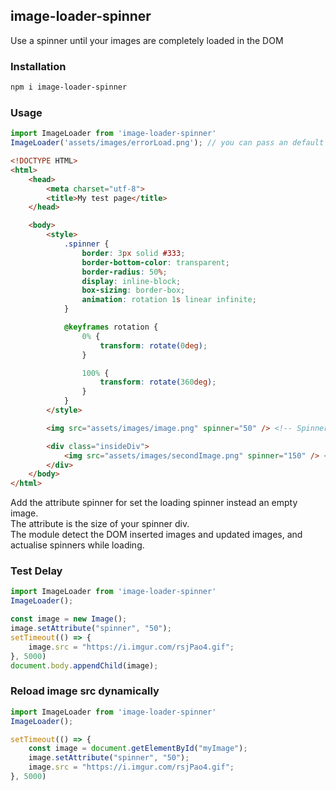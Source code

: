 
## image-loader-spinner
Use a spinner until your images are completely loaded in the DOM

### Installation
```bash
npm i image-loader-spinner
```

### Usage
```javascript
import ImageLoader from 'image-loader-spinner'
ImageLoader('assets/images/errorLoad.png'); // you can pass an default image src error
```

```html
<!DOCTYPE HTML>
<html>
    <head>
        <meta charset="utf-8">
        <title>My test page</title>
    </head>

    <body>
        <style>
            .spinner {
                border: 3px solid #333;
                border-bottom-color: transparent;
                border-radius: 50%;
                display: inline-block;
                box-sizing: border-box;
                animation: rotation 1s linear infinite;
            }

            @keyframes rotation {
                0% {
                    transform: rotate(0deg);
                }

                100% {
                    transform: rotate(360deg);
                }
            }
        </style>

        <img src="assets/images/image.png" spinner="50" /> <!-- Spinner size 50px -->

        <div class="insideDiv">
            <img src="assets/images/secondImage.png" spinner="150" /> <!-- Spinner size 150px -->
        </div>
    </body>
</html>
```

Add the attribute spinner for set the loading spinner instead an empty image.<br />
The attribute is the size of your spinner div.<br />
The module detect the DOM inserted images and updated images, and actualise spinners while loading.

### Test Delay
```javascript
import ImageLoader from 'image-loader-spinner'
ImageLoader();

const image = new Image();
image.setAttribute("spinner", "50");
setTimeout(() => {
	image.src = "https://i.imgur.com/rsjPao4.gif";
}, 5000)
document.body.appendChild(image);
```

### Reload image src dynamically
```javascript
import ImageLoader from 'image-loader-spinner'
ImageLoader();

setTimeout(() => {
    const image = document.getElementById("myImage");
    image.setAttribute("spinner", "50");
	image.src = "https://i.imgur.com/rsjPao4.gif";
}, 5000)
```